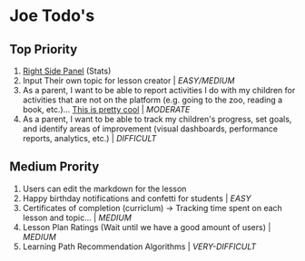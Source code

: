# Joe Todo's

## Top Priority

1. [Right Side Panel](<src/app/@dashboard/(pages)/layout.tsx>) (Stats)
2. Input Their own topic for lesson creator | _EASY/MEDIUM_ <!--- ALMOST DONE --->
3. As a parent, I want to be able to report activities I do with my children for activities that are not on the platform (e.g. going to the zoo, reading a book, etc.)... [This is pretty cool](https://subjectexplorer.o9p.net/?fbclid=IwAR0qCMevC6BLjOph9eGpMEAys4EV7kUGuhbEpZTjaw3BCr8tKSjMNwLAK-s&mibextid=Zxz2cZ) | _MODERATE_
4. As a parent, I want to be able to track my children's progress, set goals, and identify areas of improvement (visual dashboards, performance reports, analytics, etc.) | _DIFFICULT_

## Medium Prority

1. Users can edit the markdown for the lesson
2. Happy birthday notifications and confetti for students | _EASY_
3. Certificates of completion (curriclum) -> Tracking time spent on each lesson and topic... | _MEDIUM_
4. Lesson Plan Ratings (Wait until we have a good amount of users) | _MEDIUM_
5. Learning Path Recommendation Algorithms | _VERY-DIFFICULT_

<!-- avatar delete policy -->

<!-- Add title of lesson above the parent name on lesson plans page -->

<!-- Lesson Edit Action -->

